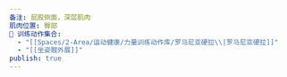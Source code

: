 ```yaml
---
备注: 屁股侧面，深层肌肉
肌肉位置: 臀部
🏃 训练动作集合:
  - "[[Spaces/2-Area/运动健康/力量训练动作库/罗马尼亚硬拉\\|罗马尼亚硬拉]]"
  - "[[坐姿髋外展]]"
publish: true
---
```

